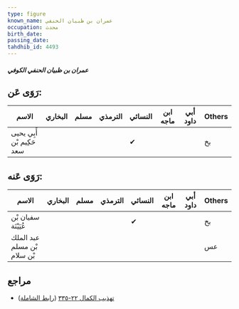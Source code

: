 ```yaml
---
type: figure
known_name: عمران بن ظبيان الحنفي
occupation: محدث
birth_date:
passing_date:
tahdhib_id: 4493
---
```

##### عمران بن ظبيان الحنفي الكوفي

## رَوَى عَن:
| الاسم                     | البخاري | مسلم | الترمذي | النسائي | ابن ماجه | أبي داود | Others |
| ------------------------- | ------- | ---- | ------- | ------- | -------- | -------- | ------ |
| أَبِي يحيى حَكِيم بْن سعد |         |      |         | ✔       |          |          | بخ     |
## رَوَى عَنه:
| الاسم                       | البخاري | مسلم | الترمذي | النسائي | ابن ماجه | أبي داود | Others |
| --------------------------- | ------- | ---- | ------- | ------- | -------- | -------- | ------ |
| سفيان بْن عُيَيْنَة         |         |      |         | ✔       |          |          | بخ     |
| عبد الملك بْن مسلم بْن سلام |         |      |         |         |          |          | عس     |
## مراجع
- [تهذيب الكمال ٢٢-٣٣٥](obsidian://open?vault=Tahdhib-al-Kamal&file=Figures/٤٤٩٣-عمران%20بن%20ظبيان%20الحنفي%20الكوفي) ([رابط الشاملة](https://shamela.ws/book/3722/11588))